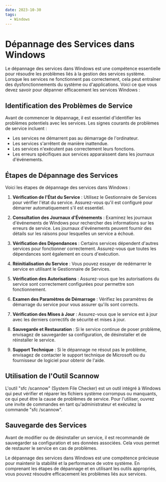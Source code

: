 ```yaml
---
date: 2023-10-30
tags:
  - Windows
---
```


# Dépannage des Services dans Windows

Le dépannage des services dans Windows est une compétence essentielle pour résoudre les problèmes liés à la gestion des services système. Lorsque les services ne fonctionnent pas correctement, cela peut entraîner des dysfonctionnements du système ou d'applications. Voici ce que vous devez savoir pour dépanner efficacement les services Windows :

## Identification des Problèmes de Service

Avant de commencer le dépannage, il est essentiel d'identifier les problèmes potentiels avec les services. Les signes courants de problèmes de service incluent :

- Les services ne démarrent pas au démarrage de l'ordinateur.
- Les services s'arrêtent de manière inattendue.
- Les services n'exécutent pas correctement leurs fonctions.
- Les erreurs spécifiques aux services apparaissent dans les journaux d'événements.

## Étapes de Dépannage des Services

Voici les étapes de dépannage des services dans Windows :

1. **Vérification de l'État du Service** : Utilisez le Gestionnaire de Services pour vérifier l'état du service. Assurez-vous qu'il est configuré pour démarrer automatiquement s'il est essentiel.

2. **Consultation des Journaux d'Événements** : Examinez les journaux d'événements de Windows pour rechercher des informations sur les erreurs de service. Les journaux d'événements peuvent fournir des détails sur les raisons pour lesquelles un service a échoué.

3. **Vérification des Dépendances** : Certains services dépendent d'autres services pour fonctionner correctement. Assurez-vous que toutes les dépendances sont également en cours d'exécution.

4. **Réinitialisation du Service** : Vous pouvez essayer de redémarrer le service en utilisant le Gestionnaire de Services.

5. **Vérification des Autorisations** : Assurez-vous que les autorisations du service sont correctement configurées pour permettre son fonctionnement.

6. **Examen des Paramètres de Démarrage** : Vérifiez les paramètres de démarrage du service pour vous assurer qu'ils sont corrects.

7. **Vérification des Mises à Jour** : Assurez-vous que le service est à jour avec les derniers correctifs de sécurité et mises à jour.

8. **Sauvegarde et Restauration** : Si le service continue de poser problème, envisagez de sauvegarder sa configuration, de désinstaller et de réinstaller le service.

9. **Support Technique** : Si le dépannage ne résout pas le problème, envisagez de contacter le support technique de Microsoft ou du fournisseur de logiciel pour obtenir de l'aide.

## Utilisation de l'Outil Scannow

L'outil "sfc /scannow" (System File Checker) est un outil intégré à Windows qui peut vérifier et réparer les fichiers système corrompus ou manquants, ce qui peut être la cause de problèmes de service. Pour l'utiliser, ouvrez une invite de commandes en tant qu'administrateur et exécutez la commande "sfc /scannow".

## Sauvegarde des Services

Avant de modifier ou de désinstaller un service, il est recommandé de sauvegarder sa configuration et ses données associées. Cela vous permet de restaurer le service en cas de problèmes.

Le dépannage des services dans Windows est une compétence précieuse pour maintenir la stabilité et la performance de votre système. En comprenant les étapes de dépannage et en utilisant les outils appropriés, vous pouvez résoudre efficacement les problèmes liés aux services.
